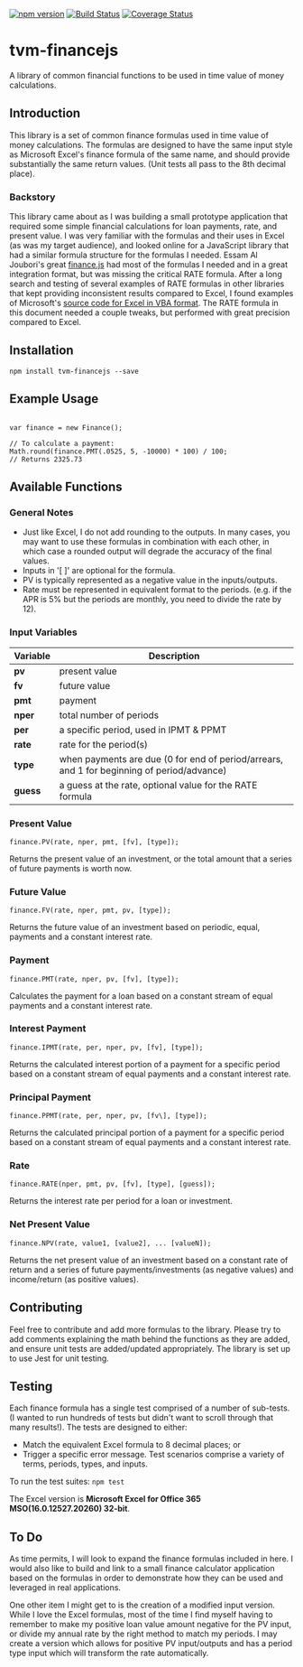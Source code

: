 [![npm version](https://badge.fury.io/js/tvm-financejs.svg)](https://badge.fury.io/js/tvm-financejs)     [![Build Status](https://travis-ci.com/kgkars/tvm-financejs.svg?branch=master)](https://travis-ci.com/kgkars/tvm-financejs)     [![Coverage Status](https://coveralls.io/repos/github/kgkars/tvm-financejs/badge.svg?branch=master)](https://coveralls.io/github/kgkars/tvm-financejs?branch=master)

# tvm-financejs
A library of common financial functions to be used in time value of money calculations.

## Introduction
This library is a set of common finance formulas used in time value of money calculations.  The formulas are designed to have the same input style as Microsoft Excel's finance formula of the same name, and should provide substantially the same return values. (Unit tests all pass to the 8th decimal place).

### Backstory
This library came about as I was building a small prototype application that required some simple financial calculations for loan payments, rate, and present value. I was very familiar with the formulas and their uses in Excel (as was my target audience), and looked online for a JavaScript library that had a similar formula structure for the formulas I needed. Essam Al Joubori's great [finance.js](http://financejs.org/) had most of the formulas I needed and in a great integration format, but was missing the critical RATE formula. After a long search and testing of several examples of RATE formulas in other libraries that kept providing inconsistent results compared to Excel, I found examples of Microsoft's [source code for Excel in VBA format](https://github.com/microsoft/referencesource/blob/master/Microsoft.VisualBasic/runtime/msvbalib/Financial.vb). The RATE formula in this document needed a couple tweaks, but performed with great precision compared to Excel.

## Installation

`npm install tvm-financejs --save`

## Example Usage

```var Finance = require("tvm-financejs");

var finance = new Finance();

// To calculate a payment:
Math.round(finance.PMT(.0525, 5, -10000) * 100) / 100;
// Returns 2325.73
```

## Available Functions

### General Notes

- Just like Excel, I do not add rounding to the outputs. In many cases, you may want to use these formulas in combination with each other, in which case a rounded output will degrade the accuracy of the final values.
- Inputs in '[ ]' are optional for the formula.
- PV is typically represented as a negative value in the inputs/outputs.
- Rate must be represented in equivalent format to the periods. (e.g. if the APR is 5% but the periods are monthly, you need to divide the rate by 12).

### Input Variables

Variable | Description
--- | ---
**pv** | present value
**fv** | future value
**pmt** | payment
**nper** | total number of periods
**per** | a specific period, used in IPMT & PPMT
**rate** | rate for the period(s)
**type** | when payments are due (0 for end of period/arrears, and 1 for beginning of period/advance)
**guess** | a guess at the rate, optional value for the RATE formula

### Present Value

`finance.PV(rate, nper, pmt, [fv], [type]);`

Returns the present value of an investment, or the total amount that a series of future payments is worth now.

### Future Value

`finance.FV(rate, nper, pmt, pv, [type]);`

Returns the future value of an investment based on periodic, equal, payments and a constant interest rate.

### Payment

`finance.PMT(rate, nper, pv, [fv], [type]);`

Calculates the payment for a loan based on a constant stream of equal payments and a constant interest rate.

### Interest Payment

`finance.IPMT(rate, per, nper, pv, [fv], [type]);`

Returns the calculated interest portion of a payment for a specific period based on a constant stream of equal payments and a constant interest rate.

### Principal Payment

`finance.PPMT(rate, per, nper, pv, [fv\], [type]);`

Returns the calculated principal portion of a payment for a specific period based on a constant stream of equal payments and a constant interest rate.

### Rate

`finance.RATE(nper, pmt, pv, [fv], [type], [guess]);`

Returns the interest rate per period for a loan or investment.

### Net Present Value

`finance.NPV(rate, value1, [value2], ... [valueN]);`

Returns the net present value of an investment based on a constant rate of return and a series of future payments/investments (as negative values) and income/return (as positive values).

## Contributing

Feel free to contribute and add more formulas to the library. Please try to add comments explaining the math behind the functions as they are added, and ensure unit tests are added/updated appropriately. The library is set up to use Jest for unit testing.

## Testing

Each finance formula has a single test comprised of a number of sub-tests. (I wanted to run hundreds of tests but didn't want to scroll through that many results!). The tests are designed to either:
- Match the equivalent Excel formula to 8 decimal places; or
- Trigger a specific error message.
Test scenarios comprise a variety of terms, periods, types, and inputs.

To run the test suites:
`npm test`

The Excel version is **Microsoft Excel for Office 365 MSO(16.0.12527.20260) 32-bit**.

## To Do

As time permits, I will look to expand the finance formulas included in here.  I would also like to build and link to a small finance calculator application based on the formulas in order to demonstrate how they can be used and leveraged in real applications.

One other item I might get to is the creation of a modified input version. While I love the Excel formulas, most of the time I find myself having to remember to make my positive loan value amount negative for the PV input, or divide my annual rate by the right method to match my periods. I may create a version which allows for positive PV input/outputs and has a period type input which will transform the rate automatically.